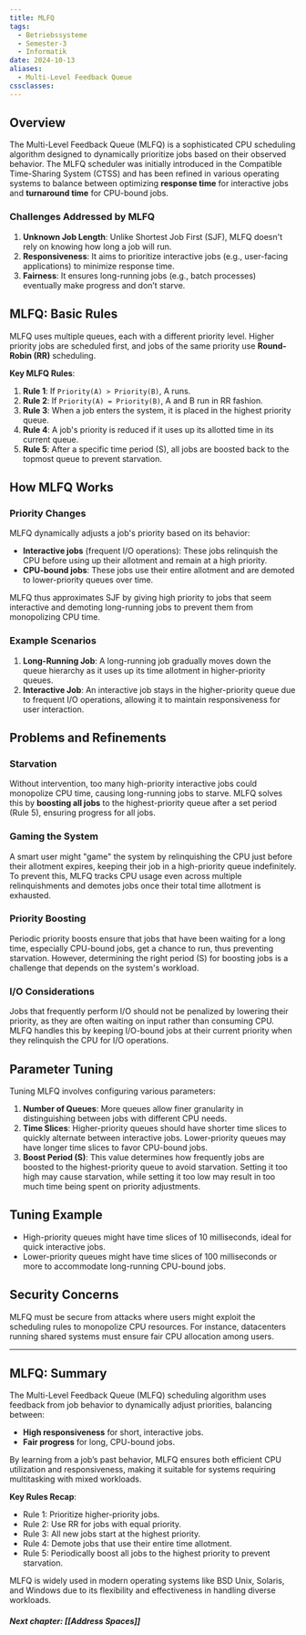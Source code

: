 ```yaml
---
title: MLFQ
tags:
  - Betriebssysteme
  - Semester-3
  - Informatik
date: 2024-10-13
aliases:
  - Multi-Level Feedback Queue
cssclasses: 
---
```

## Overview

The Multi-Level Feedback Queue (MLFQ) is a sophisticated CPU scheduling algorithm designed to dynamically prioritize jobs based on their observed behavior. The MLFQ scheduler was initially introduced in the Compatible Time-Sharing System (CTSS) and has been refined in various operating systems to balance between optimizing **response time** for interactive jobs and **turnaround time** for CPU-bound jobs.

### Challenges Addressed by MLFQ

1. **Unknown Job Length**: Unlike Shortest Job First (SJF), MLFQ doesn't rely on knowing how long a job will run.
2. **Responsiveness**: It aims to prioritize interactive jobs (e.g., user-facing applications) to minimize response time.
3. **Fairness**: It ensures long-running jobs (e.g., batch processes) eventually make progress and don’t starve.

## MLFQ: Basic Rules

MLFQ uses multiple queues, each with a different priority level. Higher priority jobs are scheduled first, and jobs of the same priority use **Round-Robin (RR)** scheduling.

**Key MLFQ Rules**:

1. **Rule 1**: If `Priority(A) > Priority(B)`, A runs.
2. **Rule 2**: If `Priority(A) = Priority(B)`, A and B run in RR fashion.
3. **Rule 3**: When a job enters the system, it is placed in the highest priority queue.
4. **Rule 4**: A job's priority is reduced if it uses up its allotted time in its current queue.
5. **Rule 5**: After a specific time period (S), all jobs are boosted back to the topmost queue to prevent starvation.

## How MLFQ Works

### Priority Changes

MLFQ dynamically adjusts a job's priority based on its behavior:

- **Interactive jobs** (frequent I/O operations): These jobs relinquish the CPU before using up their allotment and remain at a high priority.
- **CPU-bound jobs**: These jobs use their entire allotment and are demoted to lower-priority queues over time.

MLFQ thus approximates SJF by giving high priority to jobs that seem interactive and demoting long-running jobs to prevent them from monopolizing CPU time.

### Example Scenarios

1. **Long-Running Job**: A long-running job gradually moves down the queue hierarchy as it uses up its time allotment in higher-priority queues.
2. **Interactive Job**: An interactive job stays in the higher-priority queue due to frequent I/O operations, allowing it to maintain responsiveness for user interaction.

## Problems and Refinements

### Starvation

Without intervention, too many high-priority interactive jobs could monopolize CPU time, causing long-running jobs to starve. MLFQ solves this by **boosting all jobs** to the highest-priority queue after a set period (Rule 5), ensuring progress for all jobs.

### Gaming the System

A smart user might "game" the system by relinquishing the CPU just before their allotment expires, keeping their job in a high-priority queue indefinitely. To prevent this, MLFQ tracks CPU usage even across multiple relinquishments and demotes jobs once their total time allotment is exhausted.

### Priority Boosting

Periodic priority boosts ensure that jobs that have been waiting for a long time, especially CPU-bound jobs, get a chance to run, thus preventing starvation. However, determining the right period (S) for boosting jobs is a challenge that depends on the system's workload.

### I/O Considerations

Jobs that frequently perform I/O should not be penalized by lowering their priority, as they are often waiting on input rather than consuming CPU. MLFQ handles this by keeping I/O-bound jobs at their current priority when they relinquish the CPU for I/O operations.

## Parameter Tuning

Tuning MLFQ involves configuring various parameters:

1. **Number of Queues**: More queues allow finer granularity in distinguishing between jobs with different CPU needs.
2. **Time Slices**: Higher-priority queues should have shorter time slices to quickly alternate between interactive jobs. Lower-priority queues may have longer time slices to favor CPU-bound jobs.
3. **Boost Period (S)**: This value determines how frequently jobs are boosted to the highest-priority queue to avoid starvation. Setting it too high may cause starvation, while setting it too low may result in too much time being spent on priority adjustments.

## Tuning Example

- High-priority queues might have time slices of 10 milliseconds, ideal for quick interactive jobs.
- Lower-priority queues might have time slices of 100 milliseconds or more to accommodate long-running CPU-bound jobs.

## Security Concerns

MLFQ must be secure from attacks where users might exploit the scheduling rules to monopolize CPU resources. For instance, datacenters running shared systems must ensure fair CPU allocation among users.

---

## MLFQ: Summary

The Multi-Level Feedback Queue (MLFQ) scheduling algorithm uses feedback from job behavior to dynamically adjust priorities, balancing between:

- **High responsiveness** for short, interactive jobs.
- **Fair progress** for long, CPU-bound jobs.

By learning from a job’s past behavior, MLFQ ensures both efficient CPU utilization and responsiveness, making it suitable for systems requiring multitasking with mixed workloads.

**Key Rules Recap**:

- Rule 1: Prioritize higher-priority jobs.
- Rule 2: Use RR for jobs with equal priority.
- Rule 3: All new jobs start at the highest priority.
- Rule 4: Demote jobs that use their entire time allotment.
- Rule 5: Periodically boost all jobs to the highest priority to prevent starvation.

MLFQ is widely used in modern operating systems like BSD Unix, Solaris, and Windows due to its flexibility and effectiveness in handling diverse workloads.

##### Next chapter: [[Address Spaces]] 